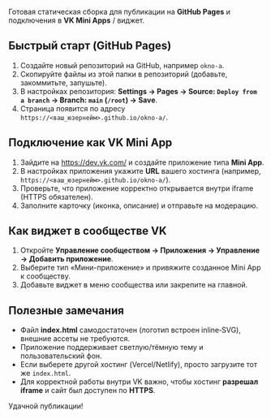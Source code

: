 Готовая статическая сборка для публикации на **GitHub Pages** и подключения в **VK Mini Apps** / виджет.

## Быстрый старт (GitHub Pages)
1. Создайте новый репозиторий на GitHub, например `okno-a`.
2. Скопируйте файлы из этой папки в репозиторий (добавьте, закоммитьте, запушьте).
3. В настройках репозитория: **Settings → Pages → Source: `Deploy from a branch` → Branch: `main` (`/root`) → Save**.
4. Страница появится по адресу `https://<ваш_юзернейм>.github.io/okno-a/`.

## Подключение как VK Mini App
1. Зайдите на https://dev.vk.com/ и создайте приложение типа **Mini App**.
2. В настройках приложения укажите **URL** вашего хостинга (например, `https://<ваш_юзернейм>.github.io/okno-a/`).
3. Проверьте, что приложение корректно открывается внутри iframe (HTTPS обязателен).
4. Заполните карточку (иконка, описание) и отправьте на модерацию.

## Как виджет в сообществе VK
1. Откройте **Управление сообществом → Приложения → Управление → Добавить приложение**.
2. Выберите тип «Мини-приложение» и привяжите созданное Mini App к сообществу.
3. Добавьте виджет в меню сообщества или закрепите на главной.

## Полезные замечания
- Файл **index.html** самодостаточен (логотип встроен inline‑SVG), внешние ассеты не требуются.
- Приложение поддерживает светлую/тёмную тему и пользовательский фон. 
- Если выберете другой хостинг (Vercel/Netlify), просто загрузите тот же `index.html`.
- Для корректной работы внутри VK важно, чтобы хостинг **разрешал iframe** и сайт был доступен по **HTTPS**.

Удачной публикации!
